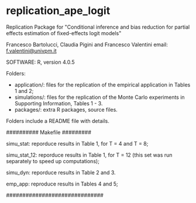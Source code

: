 # replication_ape_logit

Replication Package for "Conditional inference and bias reduction for partial
effects estimation of fixed-effects logit models"

Francesco Bartolucci, Claudia Pigini and Francesco Valentini
email: f.valentini@univpm.it

SOFTWARE: R, version 4.0.5

Folders:
- application/: files for the replication of the empirical application in Tables 1 and 2;
- simulations/: files for the replication of the Monte Carlo experiments in Supporting Information,  Tables 1 - 3.
- packages/: extra R packages, source files.

Folders include a README file with details.

########## Makefile #########

simu_stat: reporduce results in Table 1, for T = 4 and T = 8;

simu_stat_12: reporduce results in Table 1, for T = 12 (this set was run separately to speed up computations);

simu_dyn: reporduce results in Table 2 and 3.

emp_app: reproduce results in Tables 4 and 5;

##############################
